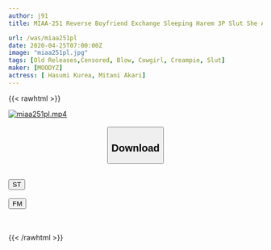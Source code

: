 ```yaml
---
author: j91
title: MIAA-251 Reverse Boyfriend Exchange Sleeping Harem 3P Slut She And Its Friend Slut Are Writting In A W Piling Cowgirl Reverse Reverse Pursuit NTR Date Miya Shuri Hasumi Claire

url: /was/miaa251pl
date: 2020-04-25T07:00:00Z
image: "miaa251pl.jpg"
tags: [Old Releases,Censored, Blow, Cowgirl, Creampie, Slut]
maker: [MOODYZ]
actress: [ Hasumi Kurea, Mitani Akari]
---
```



{{< rawhtml >}}

<div class="video" data-videoid="kDOgaLPxg2IOLYl">
    <a href="javascript:;">
        <img src="/was/miaa251pl/miaa251pl.jpg" width="WIDTH" height="HEIGHT" alt="miaa251pl.mp4" loading="lazy">
    </a>
</div>

<script type="text/javascript" src="https://j91.asia/asset/on-demand-st.js"></script>

<br>
  <link rel="stylesheet" href="https://j91.asia/asset/bs5.css">
  
  <center>
  <button class="btn btn-primary" type="button" data-bs-toggle="collapse" data-bs-target=".multi-collapse" aria-expanded="false" aria-controls="multiCollapseExample1 multiCollapseExample2"><h2>Download</h2></button></center>
</p>
<div class="row">
  <div class="col">
    <div class="collapse multi-collapse" id="multiCollapseExample1">
      <div class="card card-body">
	      	      <br>
<div class="buttons">  
<a href="https://streamtape.to/v/kDOgaLPxg2IOLYl" target="_blank"><button class="btn-hover color-3"><i class="fa fa-download"></i> ST</button></a></div>
    </div>
  </div>
</div>
  <div class="col">
    <div class="collapse multi-collapse" id="multiCollapseExample2">
      <div class="card card-body">
	      <br>
<div class="buttons">
    <a href="https://filemoon.sx/d/g4ve4r6ehu9r" target="_blank"><button class="btn-hover color-8"><i class="fa fa-download"></i> FM</button></a></div>
<br><br>
      </div>
    </div>
  </div>
</div>

{{< /rawhtml >}}
